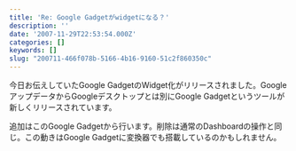 ```yaml
---
title: 'Re: Google Gadgetがwidgetになる？'
description: ''
date: '2007-11-29T22:53:54.000Z'
categories: []
keywords: []
slug: "200711-466f078b-5166-4b16-9160-51c2f860350c"
---
```

今日お伝えしていたGoogle GadgetのWidget化がリリースされました。GoogleアップデータからGoogleデスクトップとは別にGoogle Gadgetというツールが新しくリリースされています。

追加はこのGoogle Gadgetから行います。削除は通常のDashboardの操作と同じ。この動きはGoogle Gadgetに変換器でも搭載しているのかもしれません。